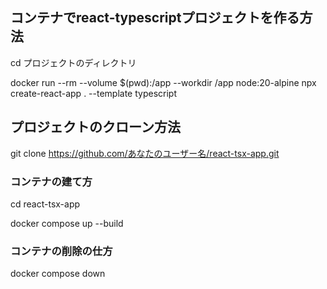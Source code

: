 ## コンテナでreact-typescriptプロジェクトを作る方法

cd プロジェクトのディレクトリ

docker run --rm --volume $(pwd):/app --workdir /app node:20-alpine npx create-react-app . --template typescript

## プロジェクトのクローン方法

git clone https://github.com/あなたのユーザー名/react-tsx-app.git

### コンテナの建て方

cd react-tsx-app

docker compose up --build

### コンテナの削除の仕方

docker compose down
